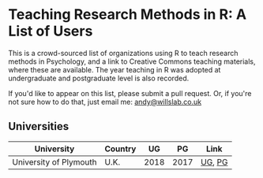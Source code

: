 # Teaching Research Methods in R: A List of Users

This is a crowd-sourced list of organizations using R to teach research methods in Psychology,
and a link to Creative Commons teaching materials, where these are available. The year teaching in R
was adopted at undergraduate and postgraduate level is also recorded.

If you'd like to appear on this list, please submit a pull request. Or, if you're not 
sure how to do that, just email me: andy@willslab.co.uk

## Universities

| University             | Country | UG    | PG   | Link      |
| ---------------------- | ------- | ----- | ---- | --------- |
| University of Plymouth | U.K.    | 2018  | 2017 | [UG](https://ajwills72.github.io/rminr), [PG](https://benwhalley.github.io/just-enough-r/) |



